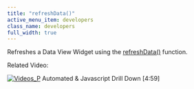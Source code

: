 ```yaml
---
title: "refreshData()"
active_menu_item: developers
class_name: developers
full_width: true
---
```



Refreshes a Data View Widget using the [refreshData()](../widget-functions/refreshdata.htm) function.

Related Video:

[![Videos\_P](/img/docs/videos_p.png)](http://www.youtube.com/v/t-MozAiRF0Q?autoplay=1&hd=1&fs=1&showsearch=0&rel=0&) Automated & Javascript Drill Down [4:59]
